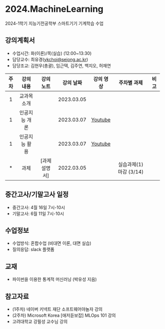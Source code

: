 # 2024.MachineLearning
2024-1학기 지능기전공학부 스마트기기 기계학습 수업


## 강의계획서
- 수업시간: 화(이론)/목(실습) (12:00~13:30) 
- 담당교수: 최유경(ykchoi@sejong.ac.kr)
- 담당조교: 김현우(총괄), 임근택, 김주연, 백지오, 허재연


| 주차 | 강의 내용 | 강의 노트 | 강의 날짜 |  강의 영상 | 주차별 과제 | 비고 | 
|:---:|:---:|:---:|:---:|:---:|:---:|:---:|  
| 1 | 교과목 소개  |  | 2023.03.05 |  |  |  |
| 1 | 인공지능 개론 |  | 2023.03.07 | [Youtube](https://youtu.be/PNs8j_HTn38) |  |  |
| 1 | 인공지능 활용 |  | 2023.03.07 | [Youtube](https://youtu.be/Y4y8xE99gH4) |  |  |
| * | 과제 | [과제설명서] | 2022.03.05 |  | 실습과제(1) 마감 (3/14) |  |


## 중간고사/기말고사 일정
- 중간고사: 4월 16일 7시-10시 
- 기말고사: 6월 11일 7시-10시


## 수업정보
- 수업방식: 혼합수업 (비대면 이론, 대면 실습) 
- 질의응답: slack 플랫폼


## 교재
- 파이썬을 이용한 통계적 머신러닝 (박유성 지음)



## 참고자료
- (1주차) 네이버 키넥트 재단 소프트웨어야놀자 강의
- (2주차) Microsoft Korea [애저듣보잡] MLOps 101 강의
- 고려대학교 강필성 교수님 강의
